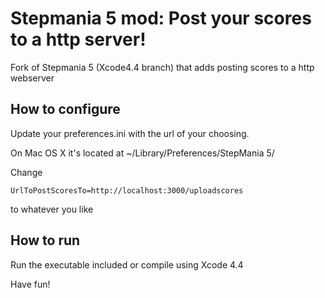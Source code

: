 # Stepmania 5 mod: Post your scores to a http server!


Fork of Stepmania 5 (Xcode4.4 branch) that adds posting scores to a http webserver

## How to configure

Update your preferences.ini with the url of your choosing.

On Mac OS X it's located at ~/Library/Preferences/StepMania 5/

Change

	UrlToPostScoresTo=http://localhost:3000/uploadscores

to whatever you like

## How to run

Run the executable included or compile using Xcode 4.4

Have fun!